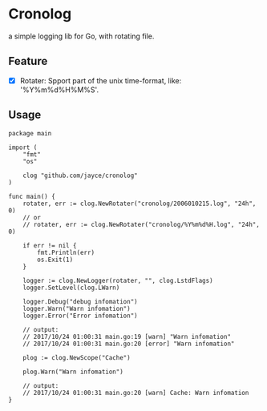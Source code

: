 Cronolog
========

a simple logging lib for Go, with rotating file.

Feature
-------

- [x] Rotater: Spport part of the unix time-format, like: '%Y%m%d%H%M%S'.

Usage
-----

```
package main

import (
	"fmt"
	"os"

	clog "github.com/jayce/cronolog"
)

func main() {
	rotater, err := clog.NewRotater("cronolog/2006010215.log", "24h", 0)
	// or
	// rotater, err := clog.NewRotater("cronolog/%Y%m%d%H.log", "24h", 0)

	if err != nil {
		fmt.Println(err)
		os.Exit(1)
	}

	logger := clog.NewLogger(rotater, "", clog.LstdFlags)
	logger.SetLevel(clog.LWarn)

	logger.Debug("debug infomation")
	logger.Warn("Warn infomation")
	logger.Error("Error infomation")

	// output:
	// 2017/10/24 01:00:31 main.go:19 [warn] "Warn infomation"
	// 2017/10/24 01:00:31 main.go:20 [error] "Warn infomation"

	plog := clog.NewScope("Cache")

	plog.Warn("Warn infomation")

	// output:
	// 2017/10/24 01:00:31 main.go:20 [warn] Cache: Warn infomation
}
```